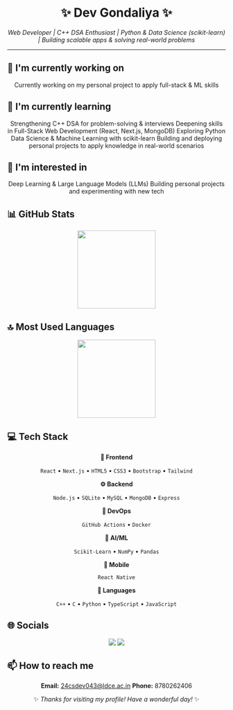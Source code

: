 <div align="center">

# ✨ Dev Gondaliya ✨

<p><em>Web Developer | C++ DSA Enthusiast | Python & Data Science (scikit-learn) | Building scalable apps & solving real-world problems</em></p>

<hr>

</div>

## 🔭 I'm currently working on

<div align="center"><p>Currently working on my personal project to apply full-stack & ML skills</p></div>

## 🌱 I'm currently learning

<div align="center"><p>Strengthening C++ DSA for problem-solving & interviews
 Deepening skills in Full-Stack Web Development (React, Next.js, MongoDB)
 Exploring Python Data Science & Machine Learning with scikit-learn
 Building and deploying personal projects to apply knowledge in real-world scenarios</p></div>

## 👀 I'm interested in

<div align="center"><p>Deep Learning & Large Language Models (LLMs)
Building personal projects and experimenting with new tech</p></div>

## 📊 GitHub Stats

<!-- ⚠️ Important: Replace 'Web-Dev-With-Dev' with your actual GitHub username in the URL below -->
<div align="center">
  <img height="180em" src="https://github-readme-stats.vercel.app/api?username=Web-Dev-With-Dev&show_icons=true&theme=buefy&include_all_commits=true&count_private=true"/>
</div>

## 🔝 Most Used Languages

<!-- ⚠️ Important: Replace 'Web-Dev-With-Dev' with your actual GitHub username in the URL below -->
<div align="center">
  <img height="180em" src="https://github-readme-stats.vercel.app/api/top-langs/?username=Web-Dev-With-Dev&layout=compact&langs_count=10&theme=buefy"/>
</div>

## 💻 Tech Stack

<div align="center">

**🎨 Frontend**

`React` • `Next.js` • `HTML5` • `CSS3` • `Bootstrap` • `Tailwind`

**⚙️ Backend**

`Node.js` • `SQLite` • `MySQL` • `MongoDB` • `Express`

**🚀 DevOps**

`GitHub Actions` • `Docker`

**🧠 AI/ML**

`Scikit-Learn` • `NumPy` • `Pandas`

**📱 Mobile**

`React Native`

**💬 Languages**

`C++` • `C` • `Python` • `TypeScript` • `JavaScript`

</div>

## 🌐 Socials

<div align="center">

<a href="https://github.com/Web-Dev-With-Dev"><img src="https://img.shields.io/badge/github-%23121011.svg?style=for-the-badge&logo=github&logoColor=white"></a> <a href="https://linkedin.com/in/dev-gondaliya"><img src="https://img.shields.io/badge/linkedin-%230077B5.svg?style=for-the-badge&logo=linkedin&logoColor=white"></a> 

</div>

## 📫 How to reach me

<div align="center">

**Email:** 24csdev043@ldce.ac.in
**Phone:** 8780262406

</div>

<div align="center">

✨ *Thanks for visiting my profile! Have a wonderful day!* ✨

</div>
